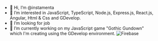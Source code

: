- 👋 Hi, I’m @instamenta
- 👀 I’m interested in JavaScript, TypeScript, Node.js, Express.js, React.js, Angular, Html & Css and GDevelop.
- 💞️ I’m looking for job
- 🌱 I’m currently working on my JavaScript game "Gothic Gundown" which I'm creating using the GDevelop environment.
![Firebase](https://img.shields.io/badge/Firebase-039BE5?style=for-the-badge&logo=Firebase&logoColor=white)
